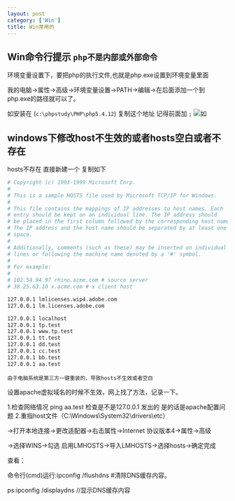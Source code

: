 ```yaml
---
layout: post
category: ['Win']
title: Win常用的
---
```

## Win命令行提示 `php不是内部或外部命令`

环境变量设置下，要把php的执行文件,也就是php.exe设置到环境变量里面

我的电脑->属性->高级->环境变量设置->PATH->编辑->在后面添加一个到php.exe的路径就可以了。

如安装在 (`c:\phpstudy\PHP\php5.4.12`) 复制这个地址 记得前面加  `;`
![如](http://oi2atwmcz.bkt.clouddn.com/WechatIMG4903.jpeg)


## windows下修改host不生效的或者hosts空白或者不存在
hosts不存在 直接新建一个 复制如下
```zsh
# Copyright (c) 1993-1999 Microsoft Corp.
#
# This is a sample HOSTS file used by Microsoft TCP/IP for Windows.
#
# This file contains the mappings of IP addresses to host names. Each
# entry should be kept on an individual line. The IP address should
# be placed in the first column followed by the corresponding host name.
# The IP address and the host name should be separated by at least one
# space.
#
# Additionally, comments (such as these) may be inserted on individual
# lines or following the machine name denoted by a '#' symbol.
#
# For example:
#
# 102.54.94.97 rhino.acme.com # source server
# 38.25.63.10 x.acme.com # x client host

127.0.0.1 lmlicenses.wip4.adobe.com
127.0.0.1 lm.licenses.adobe.com

127.0.0.1 localhost
127.0.0.1 tp.test
127.0.0.1 www.tp.test
127.0.0.1 tt.test
127.0.0.1 dd.test
127.0.0.1 cc.test
127.0.0.1 bb.test
127.0.0.1 aa.test
```
`由于电脑系统是第三方一键重装的，导致hosts不生效或者空白`

设置apache虚拟域名的时候不生效，网上找了方法，记录一下。

1.检查网络情况
  ping aa.test 检查是不是127.0.0.1 发出的 是的话是apache配置问题
2.重指host文件（C:\Windows\System32\drivers\etc）

->打开本地连接->更改适配器->右击属性->Internet 协议版本4->属性->高级

->选择WINS->勾选 启用LMHOSTS->导入LMHOSTS->选择hosts->确定完成

查看：

命令行(cmd)运行:ipconfig /flushdns #清除DNS缓存内容。

ps:ipconfig /displaydns //显示DNS缓存内容
